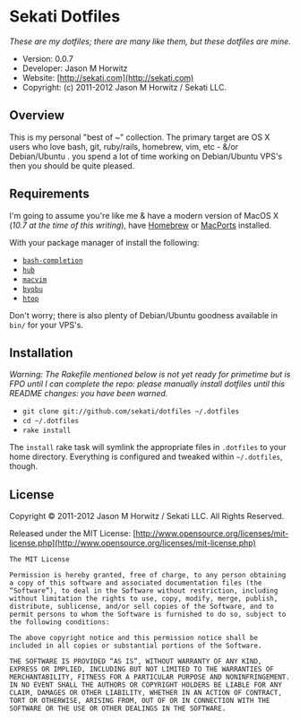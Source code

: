 Sekati Dotfiles
============================
              
_These are my dotfiles; there are many like them, but these dotfiles are mine._ 

* Version: 0.0.7
* Developer: Jason M Horwitz
* Website: [http://sekati.com](http://sekati.com)
* Copyright: (c) 2011-2012 Jason M Horwitz / Sekati LLC.

## Overview

This is my personal "best of ~" collection. The primary target are OS X users who
love bash, git, ruby/rails, homebrew, vim, etc - &/or Debian/Ubuntu . 
you spend a lot of time working on Debian/Ubuntu VPS's then you should be quite 
pleased.  
                                   
## Requirements

I'm going to assume you're like me & have a modern version of MacOS X (_10.7 at the time of this writing_), have [Homebrew](http://mxcl.github.com/homebrew/) or [MacPorts](http://www.macports.org/) installed. 

With your package manager of install the following: 
                   
* [`bash-completion`](http://bash-completion.alioth.debian.org/)
* [`hub`](https://github.com/defunkt/hub)    
* [`macvim`](http://macvim.org/OSX/index.php)
* [`byobu`](https://launchpad.net/byobu)                         
* [`htop`](http://htop.sourceforge.net/)

Don't worry; there is also plenty of Debian/Ubuntu goodness available in `bin/` for your VPS's.

## Installation

*Warning:* _The Rakefile mentioned below is not yet ready for primetime but is FPO until I can complete the repo: please manually install dotfiles until this README changes: you have been warned._          

- `git clone git://github.com/sekati/dotfiles ~/.dotfiles`
- `cd ~/.dotfiles`
- `rake install`

The ``install`` rake task 
will symlink the appropriate files in `.dotfiles` to your home directory. Everything is 
configured and tweaked within `~/.dotfiles`, though.


License
-------------------------------------

Copyright © 2011-2012 Jason M Horwitz / Sekati LLC. All Rights Reserved.

Released under the MIT License: [http://www.opensource.org/licenses/mit-license.php](http://www.opensource.org/licenses/mit-license.php)

	The MIT License

	Permission is hereby granted, free of charge, to any person obtaining a copy of this software and associated documentation files (the “Software”), to deal in the Software without restriction, including without limitation the rights to use, copy, modify, merge, publish, distribute, sublicense, and/or sell copies of the Software, and to permit persons to whom the Software is furnished to do so, subject to the following conditions:

	The above copyright notice and this permission notice shall be included in all copies or substantial portions of the Software.

	THE SOFTWARE IS PROVIDED “AS IS”, WITHOUT WARRANTY OF ANY KIND, EXPRESS OR IMPLIED, INCLUDING BUT NOT LIMITED TO THE WARRANTIES OF MERCHANTABILITY, FITNESS FOR A PARTICULAR PURPOSE AND NONINFRINGEMENT. IN NO EVENT SHALL THE AUTHORS OR COPYRIGHT HOLDERS BE LIABLE FOR ANY CLAIM, DAMAGES OR OTHER LIABILITY, WHETHER IN AN ACTION OF CONTRACT, TORT OR OTHERWISE, ARISING FROM, OUT OF OR IN CONNECTION WITH THE SOFTWARE OR THE USE OR OTHER DEALINGS IN THE SOFTWARE.	
	